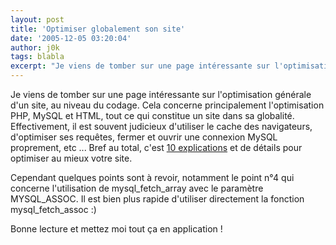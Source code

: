 ```yaml
---
layout: post
title: 'Optimiser globalement son site'
date: '2005-12-05 03:20:04'
author: j0k
tags: blabla
excerpt: "Je viens de tomber sur une page intéressante sur l'optimisation générale d'un site, au niveau du codage. Cela concerne principalement l'optimisation PHP, MySQL et HTML, tout ce qui constitue un site dans sa globalité.     \nEffectivement, il est souvent judicieux d'utiliser le cache des navigateurs, d'optimiser ses requêtes, fermer et ouvrir une connexion MySQL      …"
---
```


Je viens de tomber sur une page intéressante sur l'optimisation générale d'un site, au niveau du codage. Cela concerne principalement l'optimisation PHP, MySQL et HTML, tout ce qui constitue un site dans sa globalité.
Effectivement, il est souvent judicieux d'utiliser le cache des navigateurs, d'optimiser ses requêtes, fermer et ouvrir une connexion MySQL proprement, etc ...   Bref au total, c'est [10 explications](http://chevrel.org/fr/optimiser/phpmysql/) et de détails pour optimiser au mieux votre site.

Cependant quelques points sont à revoir, notamment le point n°4 qui concerne l'utilisation de mysql_fetch_array avec le paramètre MYSQL_ASSOC. Il est bien plus rapide d'utiliser directement la fonction mysql_fetch_assoc :)

Bonne lecture et mettez moi tout ça en application !
